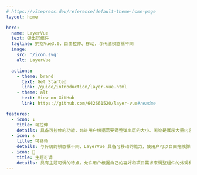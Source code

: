 ```yaml
---
# https://vitepress.dev/reference/default-theme-home-page
layout: home

hero:
  name: LayerVue
  text: 弹出层组件
  tagline: 拥抱Vue3.0，自由拉伸、移动，与传统模态框不同
  image:
    src: '/icon.svg'
    alt: LayerVue

  actions:
    - theme: brand
      text: Get Started
      link: /guide/introduction/layer-vue.html
    - theme: alt
      text: View on GitHub
      link: https://github.com/642661520/layer-vue#readme

features:
  - icon: ↕️
    title: 可拉伸
    details: 具备可拉伸的功能，允许用户根据需要调整弹出层的大小。无论是展示大量内容还是适应不同设备尺寸，都能灵活应对，提供更好的用户体验。
  - icon: ♿
    title: 可移动
    details: 与传统的模态框不同，LayerVue 具备可移动的能力，使用户可以自由拖拽弹出层并调整其位置。这种灵活性使得用户能够自主选择最合适的位置，提高交互性和可用性。
  - icon: 🎨
    title: 主题可调
    details: 具有主题可调的特点，允许用户根据自己的喜好和项目需求来调整组件的外观和样式。
---
```


<Team>
<template #title>
  <h1>团队成员</h1>
</template>
</Team>

<Thanks>
<template #title>
  <h1>鸣谢</h1>
</template>
</Thanks>
